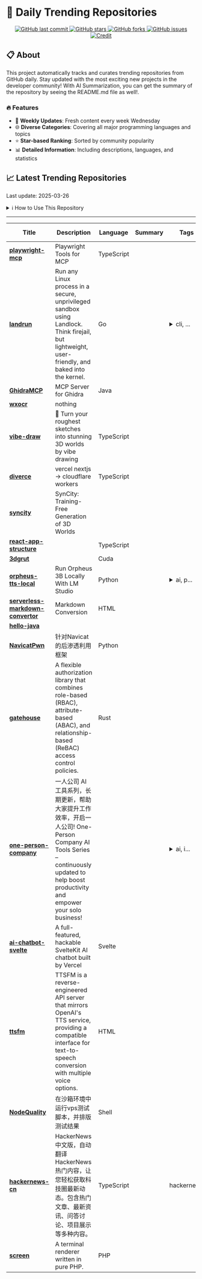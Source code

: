 # 🌟 Daily Trending Repositories

<div align="center">
<a href="https://github.com/marc-ko/daily-trending-repo/commits/main">
    <img src="https://img.shields.io/github/last-commit/marc-ko/daily-trending-repo" alt="GitHub last commit" />
</a>

<a href="https://github.com/marc-ko/daily-trending-repo/stargazers">
    <img src="https://img.shields.io/github/stars/marc-ko/daily-trending-repo" alt="GitHub stars" />
</a>
<a href="https://github.com/marc-ko/daily-trending-repo/network/members">
    <img src="https://img.shields.io/github/forks/marc-ko/daily-trending-repo" alt="GitHub forks" />
</a>
<a href="https://github.com/marc-ko/daily-trending-repo/issues">
    <img src="https://img.shields.io/github/issues/marc-ko/daily-trending-repo" alt="GitHub issues" />
</a>
<a alt="credit" href="https://github.com/zezhishao/DailyArXiv">
 <img src="https://img.shields.io/badge/credit%20-%20Idea%20From%20This%20Repo-blue" alt="Credit">
</a>
</div>

## 📋 About

This project automatically tracks and curates trending repositories from GitHub daily. Stay updated with the most exciting new projects in the developer community! With AI Summarization, you can get the summary of the repository by seeing the README.md file as well!.

### 🔥 Features

- 🔄 **Weekly Updates**: Fresh content every week Wednesday
- 🌐 **Diverse Categories**: Covering all major programming languages and topics
- ⭐ **Star-based Ranking**: Sorted by community popularity
- 📊 **Detailed Information**: Including descriptions, languages, and statistics

## 📈 Latest Trending Repositories

Last update: 2025-03-26

<details>
<summary>ℹ️ How to Use This Repository</summary>

1. **Star & Watch**: Click the 'Star' and 'Watch' buttons to receive weekly email notifications
2. **Browse**: Explore trending repositories organized by popularity
3. **Contribute**: Feel free to open issues or suggest improvements

</details>

---

| **Title** | **Description** | **Language** | **Summary** | **Tags** | **Stars Count** |
| --- | --- | --- | --- | --- | --- |
| **[playwright-mcp](https://github.com/microsoft/playwright-mcp)** | Playwright Tools for MCP | TypeScript |  |  | 2792 |
| **[landrun](https://github.com/Zouuup/landrun)** | Run any Linux process in a secure, unprivileged sandbox using Landlock. Think firejail, but lightweight, user-friendly, and baked into the kernel. | Go |  | <details><summary>cli, ...</summary><p>cli, golang, kernel, landlock, sandbox, sandbox-environment, security, security-tools</p></details> | 1178 |
| **[GhidraMCP](https://github.com/LaurieWired/GhidraMCP)** | MCP Server for Ghidra | Java |  |  | 994 |
| **[wxocr](https://github.com/golangboy/wxocr)** | nothing |  |  |  | 854 |
| **[vibe-draw](https://github.com/martin226/vibe-draw)** | 🎨 Turn your roughest sketches into stunning 3D worlds by vibe drawing | TypeScript |  |  | 781 |
| **[diverce](https://github.com/ygwyg/diverce)** | vercel nextjs -> cloudflare workers | TypeScript |  |  | 556 |
| **[syncity](https://github.com/paulengstler/syncity)** | SynCity: Training-Free Generation of 3D Worlds |  |  |  | 397 |
| **[react-app-structure](https://github.com/Shpendrr/react-app-structure)** |  | TypeScript |  |  | 371 |
| **[3dgrut](https://github.com/nv-tlabs/3dgrut)** |  | Cuda |  |  | 341 |
| **[orpheus-tts-local](https://github.com/isaiahbjork/orpheus-tts-local)** | Run Orpheus 3B Locally With LM Studio | Python |  | <details><summary>ai, p...</summary><p>ai, python, text-to-speech, tts</p></details> | 289 |
| **[serverless-markdown-convertor](https://github.com/xxnuo/serverless-markdown-convertor)** | Markdown Conversion | HTML |  |  | 263 |
| **[hello-java](https://github.com/mouredev/hello-java)** |  |  |  |  | 258 |
| **[NavicatPwn](https://github.com/AabyssZG/NavicatPwn)** | 针对Navicat的后渗透利用框架 | Python |  |  | 249 |
| **[gatehouse](https://github.com/thepartly/gatehouse)** | A flexible authorization library that combines role-based (RBAC), attribute-based (ABAC), and relationship-based (ReBAC) access control policies. | Rust |  |  | 226 |
| **[one-person-company](https://github.com/cyfyifanchen/one-person-company)** | 一人公司 AI 工具系列，长期更新，帮助大家提升工作效率，开启一人公司! One-Person Company AI Tools Series – continuously updated to help boost productivity and empower your solo business!  |  |  | <details><summary>ai, i...</summary><p>ai, information, productivity, tools</p></details> | 224 |
| **[ai-chatbot-svelte](https://github.com/vercel/ai-chatbot-svelte)** | A full-featured, hackable SvelteKit AI chatbot built by Vercel | Svelte |  |  | 216 |
| **[ttsfm](https://github.com/dbccccccc/ttsfm)** | TTSFM is a reverse-engineered API server that mirrors OpenAI's TTS service, providing a compatible interface for text-to-speech conversion with multiple voice options. | HTML |  |  | 194 |
| **[NodeQuality](https://github.com/LloydAsp/NodeQuality)** | 在沙箱环境中运行vps测试脚本，并排版测试结果 | Shell |  |  | 187 |
| **[hackernews-cn](https://github.com/ViggoZ/hackernews-cn)** | HackerNews 中文版，自动翻译 HackerNews 热门内容，让您轻松获取科技圈最新动态。包含热门文章、最新资讯、问答讨论、项目展示等多种内容。 | TypeScript |  | hackernews | 181 |
| **[screen](https://github.com/soloterm/screen)** | A terminal renderer written in pure PHP. | PHP |  |  | 173 |

